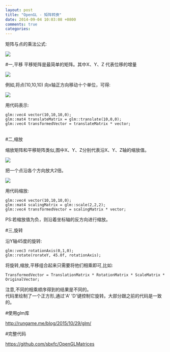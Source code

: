 ```yaml
---
layout: post
title: "OpenGL - 矩阵转换"
date: 2014-09-04 10:03:08 +0800
comments: true
categories: 
---
```




矩阵与点的乘法公式:

![](/images/2014/9/MatrixXVect.gif)

#一,平移
平移矩阵是最简单的矩阵。其中X、Y、Z 代表位移的增量

![](/images/2014/9/translationMatrix.png)


例如,将点(10,10,10) 向x轴正方向移动十个单位，可得:

![](/images/2014/9/translationExamplePosition1.png)

用代码表示:

	glm::vec4 vector(10,10,10,0);
	glm::mat4 translateMatrix = glm::translate(10,0,0);
	glm::vec4 transformedVector = translateMatrix * vector; 

<br>	
#二,缩放 

缩放矩阵和平移矩阵类似,图中X、Y、Z分别代表沿X、Y、Z轴的缩放值。

![](/images/2014/9/scalingMatrix.png)

把一个点沿各个方向放大2倍。

![](/images/2014/9/scalingExample.png)

用代码缩放:
	
	glm::vec4 vector(10,10,10,0);
	glm::mat4 scalingMatrix = glm::scale(2,2,2);
	glm::vec4 transformedVector = scalingMatrix * vector; 

PS:若缩放值为负，则沿着坐标轴的反方向进行缩放。

#三,旋转

沿Y轴45度的旋转:

	glm::vec3 rotationAxis(0,1,0);
	glm::rotate(rorateY, 45.0f, rotationAxis);
	
将旋转,缩放,平移组合起来只需要将他们相乘即可,比如:

	TransformedVector = TranslationMatrix * RotationMatrix * ScaleMatrix * OriginalVector;
	
注意,不同的相乘顺序得到的结果是不同的。
<br>
代码里绘制了一个正方形,通过'A' 'D'键控制它旋转。大部分跟之前的代码是一致的。

#使用glm库

<http://rungame.me/blog/2015/10/29/glm/>

#完整代码

<https://github.com/sbxfc/OpenGLMatrices>